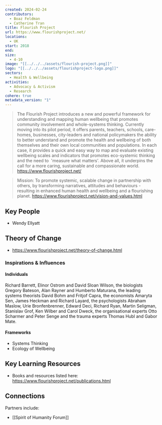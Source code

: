```yaml
---
created: 2024-02-24
contributors:
  - Boaz Feldman
  - Catherine Tran
title: Flourish Project
url: https://www.flourishproject.net/
locations:
  - UK
start: 2018
end: 
size:
  - 4-10
image: "[[../../../assets/flourish-project.png]]"
logo: "[[../../../assets/flourishproject-logo.png]]"
sectors:
  - Health & Wellbeing
activities:
  - Advocacy & Activism
  - Research
cohere: true
metadata_version: "1"
---
```

>The Flourish Project introduces a new and powerful framework for understanding and mapping human wellbeing that promotes community involvement and whole-systems thinking. Currently moving into its pilot period, it offers parents, teachers, schools, care-homes, businesses, city-leaders and national policymakers the ability to better understand and promote the health and wellbeing of both themselves and their own local communities and populations. In each case, it provides a quick and easy way to map and evaluate existing wellbeing scales and indicators that promotes eco-systemic thinking and the need to  'measure what matters'. Above all, it underpins the call for a more caring, sustainable and compassionate world.
https://www.flourishproject.net/

>Mission: To promote systemic, scalable change in partnership with others, by transforming narratives, attitudes and behaviours - resulting in enhanced human health and wellbeing and a flourishing planet.
https://www.flourishproject.net/vision-and-values.html

## Key People

- Wendy Ellyatt

## Theory of Change

- https://www.flourishproject.net/theory-of-change.html
### Inspirations & Influences

#### Individuals

Richard Barrett, Elinor Ostrom and David Sloan Wilson, the biologists Gregory Bateson, Alan Rayner and Humberto Maturana, the leading systems theorists David Bohm and Fritjof Capra, the economists Amaryta Sen, James Heckman and Richard Layard, the psychologists Abraham Maslow, Urie Bronfenbrenner, Edward Deci, Richard Ryan, Martin Seligman, Stanislav Grof, Ken Wilber and Carol Dweck, the organisational experts Otto Scharmer and Peter Senge and the trauma experts Thomas Hubl and Gabor Mate.

#### Frameworks

- Systems Thinking
- Ecology of Wellbeing

## Key Learning Resources

- Books and resources listed here: https://www.flourishproject.net/publications.html

## Connections

Partners include:

- [[Spirit of Humanity Forum]]



